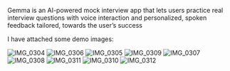 Gemma is an AI-powered mock interview app that lets users practice real interview questions with voice interaction and personalized, spoken feedback tailored, towards the user’s success

I have attached some demo images: 


![IMG_0304](https://github.com/user-attachments/assets/e50d9c56-eb7b-4ec0-99d1-7d1756431fc4)
![IMG_0306](https://github.com/user-attachments/assets/e6d1d887-00df-43e0-a705-5533e18cfd2c)
![IMG_0305](https://github.com/user-attachments/assets/2f1e0309-99f4-4357-a755-70a15e496f12)
![IMG_0309](https://github.com/user-attachments/assets/6231ffe9-7bbf-429e-b93a-dcc2040af481)
![IMG_0307](https://github.com/user-attachments/assets/2b3ae09c-d771-419e-92e3-1230d98b3170)
![IMG_0308](https://github.com/user-attachments/assets/1e77f310-d1b0-484a-9bd3-07245471530a)
![IMG_0311](https://github.com/user-attachments/assets/c19627d5-1177-422b-8e81-b6f951de7af8)
![IMG_0310](https://github.com/user-attachments/assets/6fe5fabb-a45d-4e7f-9260-96242b235355)
![IMG_0312](https://github.com/user-attachments/assets/77109fdf-8507-4756-8173-a58c232ca083)
